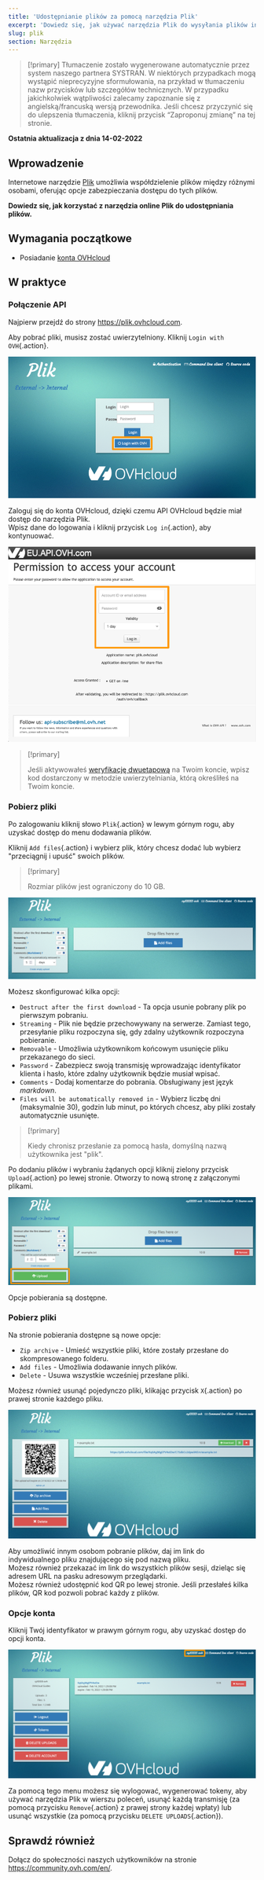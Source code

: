```yaml
---
title: 'Udostępnianie plików za pomocą narzędzia Plik'
excerpt: 'Dowiedz się, jak używać narzędzia Plik do wysyłania plików innym osobom'
slug: plik
section: Narzędzia
---
```


> [!primary]
> Tłumaczenie zostało wygenerowane automatycznie przez system naszego partnera SYSTRAN. W niektórych przypadkach mogą wystąpić nieprecyzyjne sformułowania, na przykład w tłumaczeniu nazw przycisków lub szczegółów technicznych. W przypadku jakichkolwiek wątpliwości zalecamy zapoznanie się z angielską/francuską wersją przewodnika. Jeśli chcesz przyczynić się do ulepszenia tłumaczenia, kliknij przycisk “Zaproponuj zmianę” na tej stronie.
>

**Ostatnia aktualizacja z dnia 14-02-2022**

## Wprowadzenie

Internetowe narzędzie [Plik](https://plik.ovhcloud.com) umożliwia współdzielenie plików między różnymi osobami, oferując opcje zabezpieczania dostępu do tych plików.

**Dowiedz się, jak korzystać z narzędzia online Plik do udostępniania plików.**

## Wymagania początkowe

- Posiadanie [konta OVHcloud](https://docs.ovh.com/pl/customer/tworzenie-konta-ovhcloud/)

## W praktyce

### Połączenie API

Najpierw przejdź do strony <https://plik.ovhcloud.com>.

Aby pobrać pliki, musisz zostać uwierzytelniony. Kliknij `Login with OVH`{.action}.

![login](images/plik-login-EU.png)

Zaloguj się do konta OVHcloud, dzięki czemu API OVHcloud będzie miał dostęp do narzędzia Plik.<br>
Wpisz dane do logowania i kliknij przycisk `Log in`{.action}, aby kontynuować.

![API](images/api-login-EU.png)

> [!primary]
>
> Jeśli aktywowałeś [weryfikację dwuetapową](https://docs.ovh.com/pl/customer/zabezpieczenie-konta-za-pomoca-2FA/) na Twoim koncie, wpisz kod dostarczony w metodzie uwierzytelniania, którą określiłeś na Twoim koncie. 

### Pobierz pliki

Po zalogowaniu kliknij słowo `Plik`{.action} w lewym górnym rogu, aby uzyskać dostęp do menu dodawania plików.

Kliknij `Add files`{.action} i wybierz plik, który chcesz dodać lub wybierz "przeciągnij i upuść" swoich plików.

> [!primary]
>
> Rozmiar plików jest ograniczony do 10 GB.
>

![Add files - opcje](images/plik-add-files-options.png)

Możesz skonfigurować kilka opcji:

- `Destruct after the first download` - Ta opcja usunie pobrany plik po pierwszym pobraniu.
- `Streaming` - Plik nie będzie przechowywany na serwerze. Zamiast tego, przesyłanie pliku rozpoczyna się, gdy zdalny użytkownik rozpoczyna pobieranie.
- `Removable` - Umożliwia użytkownikom końcowym usunięcie pliku przekazanego do sieci.
- `Password` - Zabezpiecz swoją transmisję wprowadzając identyfikator klienta i hasło, które zdalny użytkownik będzie musiał wpisać.
- `Comments` - Dodaj komentarze do pobrania. Obsługiwany jest język *markdown*.
- `Files will be automatically removed in` - Wybierz liczbę dni (maksymalnie 30), godzin lub minut, po których chcesz, aby pliki zostały automatycznie usunięte.

> [!primary]
>
> Kiedy chronisz przesłanie za pomocą hasła, domyślną nazwą użytkownika jest "plik".
>

Po dodaniu plików i wybraniu żądanych opcji kliknij zielony przycisk `Upload`{.action} po lewej stronie. Otworzy to nową stronę z załączonymi plikami.

![upload file](images/plik-upload-EU.png)

Opcje pobierania są dostępne.

### Pobierz pliki

Na stronie pobierania dostępne są nowe opcje:

- `Zip archive` - Umieść wszystkie pliki, które zostały przesłane do skompresowanego folderu.
- `Add files` - Umożliwia dodawanie innych plików.
- `Delete` - Usuwa wszystkie wcześniej przesłane pliki.

Możesz również usunąć pojedynczo pliki, klikając przycisk `X`{.action} po prawej stronie każdego pliku.

![download file](images/plik-download-EU.png)

Aby umożliwić innym osobom pobranie plików, daj im link do indywidualnego pliku znajdującego się pod nazwą pliku.<br>
Możesz również przekazać im link do wszystkich plików sesji, dzieląc się adresem URL na pasku adresowym przeglądarki.<br>
Możesz również udostępnić kod QR po lewej stronie. Jeśli przesłałeś kilka plików, QR kod pozwoli pobrać każdy z plików.

### Opcje konta

Kliknij Twój identyfikator w prawym górnym rogu, aby uzyskać dostęp do opcji konta.

![download file](images/account-options.png)

Za pomocą tego menu możesz się wylogować, wygenerować tokeny, aby używać narzędzia Plik w wierszu poleceń, usunąć każdą transmisję (za pomocą przycisku `Remove`{.action} z prawej strony każdej wpłaty) lub usunąć wszystkie (za pomocą przycisku `DELETE UPLOADS`{.action}).

## Sprawdź również

Dołącz do społeczności naszych użytkowników na stronie <https://community.ovh.com/en/>.

